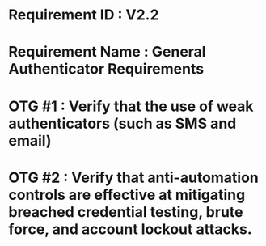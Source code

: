 # Requirement ID : V2.2 

# Requirement Name : General Authenticator Requirements

# OTG #1 : Verify that the use of weak authenticators (such as SMS and email) 

# OTG #2 : Verify that anti-automation controls are effective at mitigating breached credential testing, brute force, and account lockout attacks. 




